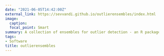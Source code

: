 ```yaml
---
date: "2021-06-05T14:42:00Z"
external_link: https://sevvandi.github.io/outlierensembles/index.html
image:
  caption: 
  focal_point: Smart
summary: A collection of ensembles for outlier detection - an R package.
tags:
- Software
title: outlierensembles
---
```

